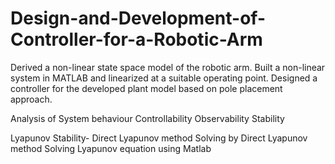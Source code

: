 # Design-and-Development-of-Controller-for-a-Robotic-Arm

Derived a non-linear state space model of the robotic arm.
Built a non-linear system in MATLAB and linearized at a suitable operating point.
Designed a controller for the developed plant model based on pole placement approach.

Analysis of System behaviour
  Controllability
  Observability
  Stability
  
Lyapunov Stability- Direct Lyapunov method
  Solving by Direct Lyapunov method
  Solving Lyapunov equation using Matlab
